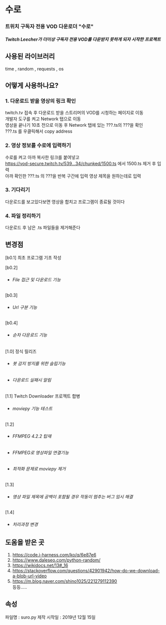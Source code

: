 # 수로
### 트위치 구독자 전용 VOD 다운로더 "수로"
##### Twitch Leecher가 더이상 구독자 전용 VOD를 다운받지 못하게 되자 시작한 프로젝트


## 사용된 라이브러리
time , random , requests , os

## 어떻게 사용하나요?
### 1. 다운로드 받을 영상의 링크 확인
twitch.tv 접속 후 다운로드 받을 스트리머의 VOD를 시청하는 페이지로 이동  
개발자 도구를 켜고 Network 탭으로 이동  
영상을 끝나기 10초 전으로 이동 후 Network 탭에 있는 ???.ts의 ???을 확인  
???.ts 를 우클릭해서 copy address 
### 2. 영상 정보를 수로에 입력하기
수로를 켜고 아까 복사한 링크를 붙여넣고  
https://vod-secure.twitch.tv/539...34/chunked/1500.ts 에서 1500.ts 제거 후 입력  
아까 확인한 ???.ts 의 ???을 반복 구간에 입력
영상 제목을 원하는데로 입력
### 3. 기다리기
다운로드를 보고있다보면 영상을 합치고 프로그램이 종료될 것이다
### 4. 파일 정리하기
다운로드 후 남은 .ts 파일들을 제거해준다

## 변경점 
[b0.1]
최초 프로그램 기초 작성

[b0.2]
+ ###### File 접근 및 다운로드 기능

[b0.3]
+ ###### Url 구분 기능

[b0.4]
+ ###### 순차 다운로드 기능

[1.0]
정식 릴리즈
+ ###### 봇 감지 방지를 위한 슬립기능
+ ###### 다운로드 실패시 알림

[1.1]
Twitch Downloader 프로젝트 합병
+ ###### moviepy 기능 테스트

[1.2]
+ ###### FFMPEG 4.2.2 탑재
+ ###### FFMPEG로 영상파일 연결기능
- ###### 최적화 문제로 moviepy 제거

[1.3]
+ ###### 영상 파일 제목에 공백이 포함될 경우 작동이 멈추는 버그 임시 해결

[1.4]
+ ###### 처리과정 변경



## 도움을 받은 곳
1.	https://code.i-harness.com/ko/q/6e87e6
2.	https://www.daleseo.com/python-random/
3.	https://wikidocs.net/13#_16
4.	https://stackoverflow.com/questions/42901942/how-do-we-download-a-blob-url-video
5.	https://m.blog.naver.com/shino1025/221279112390  
등등.....

## 속성
파일명 : suro.py 
제작 시작일 : 2019년 12월 15일


